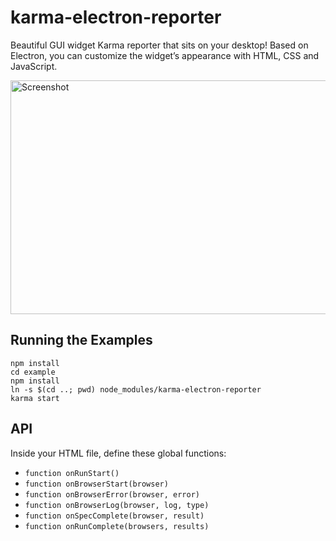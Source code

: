 
karma-electron-reporter
=======================

Beautiful GUI widget Karma reporter that sits on your desktop!
Based on Electron, you can customize the widget’s appearance with HTML, CSS and JavaScript.

<img src="http://i.imgur.com/2FL5Exb.gif" alt="Screenshot" width="622" height="374" />


Running the Examples
--------------------

```
npm install
cd example
npm install
ln -s $(cd ..; pwd) node_modules/karma-electron-reporter
karma start
```

API
---

Inside your HTML file, define these global functions:

- `function onRunStart()`
- `function onBrowserStart(browser)`
- `function onBrowserError(browser, error)`
- `function onBrowserLog(browser, log, type)`
- `function onSpecComplete(browser, result)`
- `function onRunComplete(browsers, results)`
